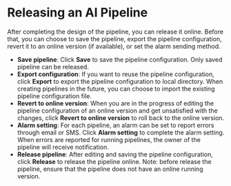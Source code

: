 # Releasing an AI Pipeline

After completing the design of the pipeline, you can release it online. Before that, you can choose to save the pipeline, export the pipeline configuration, revert it to an online version (if available), or set the alarm sending method.

- **Save pipeline**: Click **Save** to save the pipeline configuration. Only saved pipeline can be released.
- **Export configuration**: If you want to reuse the pipeline configuration, click **Export** to export the pipeline configuration to local directory. When creating pipelines in the future, you can choose to import the existing pipeline configuration file.
- **Revert to online version**: When you are in the progress of editing the pipeline configuration of an online version and get unsatisfied with the changes, click **Revert to online version** to roll back to the online version.
- **Alarm setting**: For each pipeline, an alarm can be set to report errors through email or SMS. Click **Alarm setting** to complete the alarm setting. When errors are reported for running pipelines, the owner of the pipeline will receive notification.
- **Release pipeline**: After editing and saving the pipeline configuration, click **Release** to release the pipeline online. Note: before release the pipeline, ensure that the pipeline does not have an online running version.